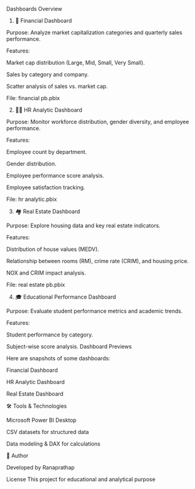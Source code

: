 Dashboards Overview
1. 🏦 Financial Dashboard

Purpose: Analyze market capitalization categories and quarterly sales performance.

Features:

Market cap distribution (Large, Mid, Small, Very Small).

Sales by category and company.

Scatter analysis of sales vs. market cap.

File: financial pb.pbix

2. 👨‍💼 HR Analytic Dashboard

Purpose: Monitor workforce distribution, gender diversity, and employee performance.

Features:

Employee count by department.

Gender distribution.

Employee performance score analysis.

Employee satisfaction tracking.

File: hr analytic.pbix

3. 🏘 Real Estate Dashboard

Purpose: Explore housing data and key real estate indicators.

Features:

Distribution of house values (MEDV).

Relationship between rooms (RM), crime rate (CRIM), and housing price.

NOX and CRIM impact analysis.

File: real estate pb.pbix

4. 🎓 Educational Performance Dashboard

Purpose: Evaluate student performance metrics and academic trends.

Features:

Student performance by category.

Subject-wise score analysis.
Dashboard Previews

Here are snapshots of some dashboards:

Financial Dashboard

HR Analytic Dashboard

Real Estate Dashboard

🛠 Tools & Technologies

Microsoft Power BI Desktop

CSV datasets for structured data

Data modeling & DAX for calculations

📌 Author

Developed by Ranaprathap

License
This project for educational and analytical purpose
